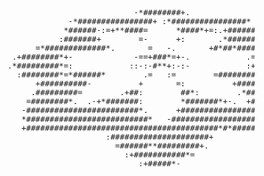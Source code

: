 <div align="center"><pre>
                                  -*########+.                                  
                    -*################+ :*################*                     
                   *######-:=+**####=      *####*+=:.+######:                   
                  :#######+        =-      +:       .*######*                   
             =*#############*.       =   -.       +#*##*#########+.             
        .+########*+-             -==+###*=+-.            .=*#########=         
       .*#########*=:            ::-:-#**+:-:-            :+#########**:        
         :########*=*######*        .=   :=        =################*:          
             +##########-          +       =:          +#########*              
            .#########=        .+##:        ##*:        .*########-             
           =########*.  .-+*#######:        *#######*+-.  +########*            
          -########################*.      +########################+           
          *##########################*   -###########################:          
          +#########################################*#*#############+:          
                            :#####################+                             
                              =######**#########+.                              
                                :+###########*=                                 
                                   :+#####*-                                    
</pre></div>
